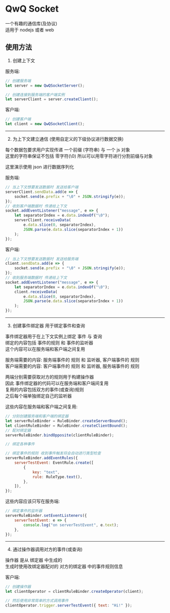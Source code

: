 # QwQ Socket

一个有趣的通信库(及协议)  
适用于 nodejs 或者 web

## 使用方法

1. 创建上下文

服务端:

```javascript
// 创建服务端
let server = new QwQSocketServer();

// 创建连接到服务端的客户端实例
let serverClient = server.createClient();
```

客户端:

```javascript
// 创建客户端
let client = new QwQSocketClient();
```

---

2. 为上下文建立通信 (使用自定义的下级协议进行数据交换)

每个数据包要求用户实现传递 一个前缀 (字符串) 与 一个 js 对象  
这里的字符串保证不包括 零字符(\0) 所以可以用零字符进行分割前缀与对象

这里演示使用 json 进行数据序列化

服务端:

```javascript
// 当上下文想要发送数据时 发送给客户端
serverClient.sendData.add(e => {
    socket.send(e.prefix + "\0" + JSON.stringify(e));
});
// 收到客户端数据时 传递给上下文
socket.addEventListener("message", e => {
    let separatorIndex = e.data.indexOf("\0");
    serverClient.receiveData(
        e.data.slice(0, separatorIndex),
        JSON.parse(e.data.slice(separatorIndex + 1))
    );
});
```

客户端:

```javascript
// 当上下文想要发送数据时 发送给服务端
client.sendData.add(e => {
    socket.send(e.prefix + "\0" + JSON.stringify(e));
});
// 收到服务端数据时 传递给上下文
socket.addEventListener("message", e => {
    let separatorIndex = e.data.indexOf("\0");
    client.receiveData(
        e.data.slice(0, separatorIndex),
        JSON.parse(e.data.slice(separatorIndex + 1))
    );
});
```

---

3. 创建事件绑定器 用于绑定事件和查询

事件绑定器用于在上下文实例上绑定 事件 与 查询  
绑定的内容包括 事件的规则 和 事件的监听器  
这个内容可以在服务端和客户端之间复用

服务端需要的内容: 服务端事件的 规则 和 监听器, 客户端事件的 规则  
客户端需要的内容: 客户端事件的 规则 和 监听器, 服务端事件的 规则

两端分别需要获取对方的规则用于构建操作器  
因此 事件绑定器的代码可以在服务端和客户端间复用  
复用的内容包括双方的事件(或查询)规则  
之后每个端单独绑定自己的监听器

这些内容在服务端和客户端之间复用:

```javascript
// 分别创建服务端和客户端的绑定器
let serverRuleBinder = RuleBinder.createServerBound();
let clientRuleBinder = RuleBinder.createClientBound();
// 配对绑定器
serverRuleBinder.bindOpposite(clientRuleBinder);

// 绑定各种事件

// 绑定事件的规则 收到事件触发将会自动进行类型检查
serverRuleBinder.addEventRules({
    serverTestEvent: EventRule.create([
        {
            key: "text",
            rule: RuleType.text(),
        },
    ]),
});
```

这些内容应该只写在服务端:

```javascript
// 绑定事件的监听器
serverRuleBinder.setEventListeners({
    serverTestEvent: e => {
        console.log("on serverTestEvent", e.text);
    },
});
```

---

4. 通过操作器调用对方的事件(或查询)

操作器 是从 绑定器 中生成的  
生成时使用改绑定器配对的 对方的绑定器 中的事件规则信息

客户端:

```javascript
// 创建操作器
let clientOperator = clientRuleBinder.createOperator(client);

// 然后使用非常简单的方式调用事件
clientOperator.trigger.serverTestEvent({ text: "Hi!" });
```
